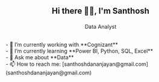 ## <p align="center">Hi there 🙋‍♂️, I'm Santhosh</p>
<p align="center">Data Analyst</p>
<br>
- 🔭 I’m currently working with **Cognizant**
<br>
- 🌱 I’m currently learning **Power BI, Python, SQL, Excel**
<br>
- 💬 Ask me about **Data**
<br>
- 📫 How to reach me: [santhoshdananjayan@gmail.com](santhoshdananjayan@gmail.com)

<!--
**SanthoshD93/SanthoshD93** is a ✨ _special_ ✨ repository because its `README.md` (this file) appears on your GitHub profile.

Here are some ideas to get you started:

- 🔭 I’m currently working on ...
- 🌱 I’m currently learning ...
- 👯 I’m looking to collaborate on ...
- 🤔 I’m looking for help with ...
- 💬 Ask me about ...
- 📫 How to reach me: ...
- 😄 Pronouns: ...
- ⚡ Fun fact: ...
-->
